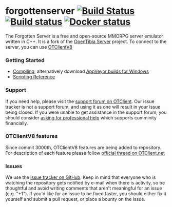 forgottenserver [![Build Status](https://travis-ci.org/otland/forgottenserver.svg?branch=master)](https://travis-ci.org/otland/forgottenserver "Travis CI status") [![Build status](https://ci.appveyor.com/api/projects/status/599x38f3a0luessl?svg=true)](https://ci.appveyor.com/project/otland/forgottenserver "Download builds for Windows") [![Docker status](https://images.microbadger.com/badges/image/otland/forgottenserver.svg)](https://microbadger.com/images/otland/forgottenserver "Docker image status")
===============

The Forgotten Server is a free and open-source MMORPG server emulator written in C++. It is a fork of the [OpenTibia Server](https://github.com/otland/theforgottenserver) project. To connect to the server, you can use [OTClientV8](https://github.com/OTCv8/otclientv8)

### Getting Started

* [Compiling](https://github.com/otland/forgottenserver/wiki/Compiling), alternatively download [AppVeyor builds for Windows](https://ci.appveyor.com/project/otland/forgottenserver)
* [Scripting Reference](https://github.com/otland/forgottenserver/wiki/Script-Interface)

### Support

If you need help, please visit the [support forum on OTClient](http://otclient.net/forumdisplay.php?fid=4). Our issue tracker is not a support forum, and using it as one will result in your issue being closed. If you were unable to get assistance in the support forum, you should consider [asking for professional help](http://otclient.net/forumdisplay.php?fid=29) which supports cumminity financially.

### OTClientV8 features

Since commit 3000th, OTClientV8 features are being added to repository. For description of each feature please follow [official thread on OTClient.net](http://otclient.net/showthread.php?tid=303)

### Issues

We use the [issue tracker on GitHub](https://github.com/OTCv8/forgottenserver/issues). Keep in mind that everyone who is watching the repository gets notified by e-mail when there is activity, so be thoughtful and avoid writing comments that aren't meaningful for an issue (e.g. "+1"). If you'd like for an issue to be fixed faster, you should either fix it yourself and submit a pull request, or place a bounty on the issue.

